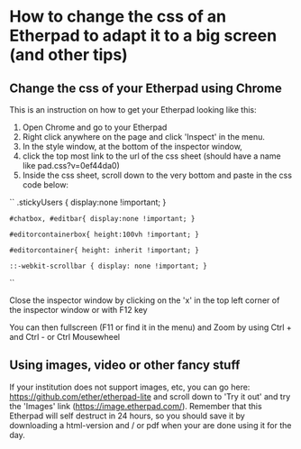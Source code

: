 # How to change the css of an Etherpad to adapt it to a big screen (and other tips)

## Change the css of your Etherpad using Chrome

This is an instruction on how to get your Etherpad looking like this:

1. Open Chrome and go to your Etherpad
2. Right click anywhere on the page and click 'Inspect' in the menu.
3. In the style window, at the bottom of the inspector window,
4. click the top most link to the url of the css sheet (should have a name like pad.css?v=0ef44da0)
5. Inside the css sheet, scroll down to the very bottom and paste in the css code below:

``
    .stickyUsers { display:none !important; }

    #chatbox, #editbar{ display:none !important; }

    #editorcontainerbox{ height:100vh !important; }

    #editorcontainer{ height: inherit !important; }

    ::-webkit-scrollbar { display: none !important; }
``

Close the inspector window by clicking on the 'x' in the top left corner of the inspector window or with F12 key

You can then fullscreen (F11 or find it in the menu) and Zoom by using Ctrl + and Ctrl - or Ctrl Mousewheel

## Using images, video or other fancy stuff

If your institution does not support images, etc, you can go here: https://github.com/ether/etherpad-lite and scroll down to 'Try it out' and try the 'Images' link (https://image.etherpad.com/). Remember that this Etherpad will self destruct in 24 hours, so you should save it by downloading a html-version and / or pdf when your are done using it for the day.
